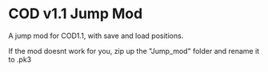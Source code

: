 # COD v1.1 Jump Mod
A jump mod for COD1.1, with save and load positions.

If the mod doesnt work for you, zip up the "Jump_mod" folder and rename it to .pk3